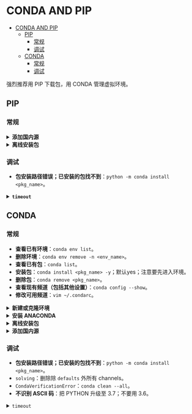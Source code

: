 # CONDA AND PIP

- [CONDA AND PIP](#conda-and-pip)
  - [PIP](#pip)
    - [常规](#常规)
    - [调试](#调试)
  - [CONDA](#conda)
    - [常规](#常规-1)
    - [调试](#调试-1)

强烈推荐用 PIP 下载包，用 CONDA 管理虚拟环境。

## PIP

### 常规

<details>
<summary><b>添加国内源</b></summary>
<p>

```bash
pip install pip -U
pip config set global.index-url https://pypi.tuna.tsinghua.edu.cn/simple
```

参考 [TUNA](https://mirrors.tuna.tsinghua.edu.cn/help/pypi/)。

</p>
</details>

<details>
<summary><b>离线安装包</b></summary>
<p>

- 在 PYPI 搜索合适版本，下载。
- `pip install </path/to/pkg.whl>`

</p>
</details>

### 调试

- **包安装路径错误；已安装的包找不到**：`python -m conda install <pkg_name>`。

<details>
<summary><b><code>timeout</code></b></summary>
<p>

```bash
pip install --default-timeout=100 <pkg_name> -i https://mirrors.tuna.tsinghua.edu.cn/pypi/web/simple/
```

另：创建或修改 `~/.pip/pip.conf`，内容如下：

```txt
[global]
index-url = https://pypi.tuna.tsinghua.edu.cn/simple
[install]
trusted-host=mirrors.aliyun.com
```

</p>
</details>

## CONDA

### 常规

- **查看已有环境**：`conda env list`。
- **删除环境**：`conda env remove -n <env_name>`。
- **查看已有包**：`conda list`。
- **安装包**：`conda install <pkg_name> -y`；默认yes；注意要先进入环境。
- **删除包**：`conda remove <pkg_name>`。
- **查看现有频道（包括其他设置）**：`conda config --show`。
- **修改可用频道**：`vim ~/.condarc`。

<details>
<summary><b>新建或克隆环境</b></summary>
<p>

```bash
conda create -n <env_name> python=3.7 <other_pkg_names>  # 可以同时安装多个包；不要用 PYTHON 3.6，和 CONDA 不友好。

conda create -n <env_name> --clone <src_name>  # 复制环境
```

</p>
</details>

<details>
<summary><b>安装 ANACONDA</b></summary>
<p>

- 在[官网](https://repo.anaconda.com/archive/)查看最新链接。
- 可在服务器 `wget` 下载。
- 安装，空格跳过协议，一切回车默认。
- 若没选 yes 激活，手动激活：`conda init bash`，重启 terminal。

建议立即添加国内源，见后。

</p>
</details>

<details>
<summary><b>离线安装包</b></summary>
<p>

- 在[官网](https://anaconda.org/anaconda/repo)搜包。
- 下载。
- `conda install --use-local <path/to/xxx.tar.bz2>`

</p>
</details>

<details>
<summary><b>添加国内源</b></summary>
<p>

```bash
vim ~/.condarc
conda config --add channels https://mirrors.tuna.tsinghua.edu.cn/anaconda/pkgs/free/
conda config --add channels https://mirrors.tuna.tsinghua.edu.cn/anaconda/cloud/conda-forge
conda config --add channels https://mirrors.tuna.tsinghua.edu.cn/anaconda/cloud/msys2/
```

</p>
</details>

### 调试

- **包安装路径错误；已安装的包找不到**：`python -m conda install <pkg_name>`。
- `solving`：删除除 `defaults` 外所有 channels。
- `CondaVerificationError`：`conda clean --all`。
- **不识别 ASCII 码**：把 PYTHON 升级至 3.7；不要用 3.6。

<details>
<summary><code>timeout</code></summary>
<p>

- 通常重试即可。
- 重新登陆校园网。
- 添加国内源。
- 删除 `defaults`，并把 `https` 都改为 `http`。

</p>
</details>
